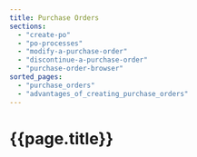 ```yaml
---
title: Purchase Orders
sections:
  - "create-po"
  - "po-processes"
  - "modify-a-purchase-order"
  - "discontinue-a-purchase-order"
  - "purchase-order-browser"
sorted_pages:
  - "purchase_orders"
  - "advantages_of_creating_purchase_orders"
---
```

# {{page.title}}
